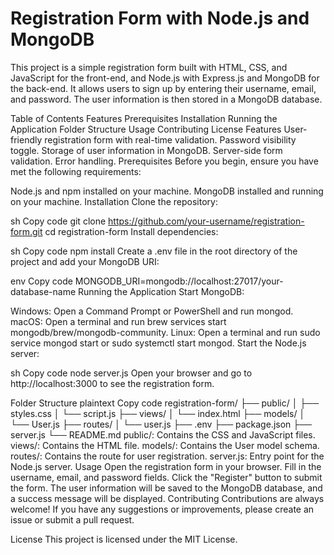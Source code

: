 # Registration Form with Node.js and MongoDB

This project is a simple registration form built with HTML, CSS, and JavaScript for the front-end, and Node.js with Express.js and MongoDB for the back-end. It allows users to sign up by entering their username, email, and password. The user information is then stored in a MongoDB database.

Table of Contents
Features
Prerequisites
Installation
Running the Application
Folder Structure
Usage
Contributing
License
Features
User-friendly registration form with real-time validation.
Password visibility toggle.
Storage of user information in MongoDB.
Server-side form validation.
Error handling.
Prerequisites
Before you begin, ensure you have met the following requirements:

Node.js and npm installed on your machine.
MongoDB installed and running on your machine.
Installation
Clone the repository:

sh
Copy code
git clone https://github.com/your-username/registration-form.git
cd registration-form
Install dependencies:

sh
Copy code
npm install
Create a .env file in the root directory of the project and add your MongoDB URI:

env
Copy code
MONGODB_URI=mongodb://localhost:27017/your-database-name
Running the Application
Start MongoDB:

Windows: Open a Command Prompt or PowerShell and run mongod.
macOS: Open a terminal and run brew services start mongodb/brew/mongodb-community.
Linux: Open a terminal and run sudo service mongod start or sudo systemctl start mongod.
Start the Node.js server:

sh
Copy code
node server.js
Open your browser and go to http://localhost:3000 to see the registration form.

Folder Structure
plaintext
Copy code
registration-form/
├── public/
│   ├── styles.css
│   └── script.js
├── views/
│   └── index.html
├── models/
│   └── User.js
├── routes/
│   └── user.js
├── .env
├── package.json
├── server.js
└── README.md
public/: Contains the CSS and JavaScript files.
views/: Contains the HTML file.
models/: Contains the User model schema.
routes/: Contains the route for user registration.
server.js: Entry point for the Node.js server.
Usage
Open the registration form in your browser.
Fill in the username, email, and password fields.
Click the "Register" button to submit the form.
The user information will be saved to the MongoDB database, and a success message will be displayed.
Contributing
Contributions are always welcome! If you have any suggestions or improvements, please create an issue or submit a pull request.

License
This project is licensed under the MIT License.
